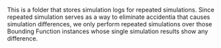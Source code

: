 This is a folder that stores simulation logs for repeated simulations. Since repeated simulation serves as a way to eliminate accidentia that causes simulation differences, we only perform repeated simulations over those Bounding Function instances whose single simulation results show any difference. 